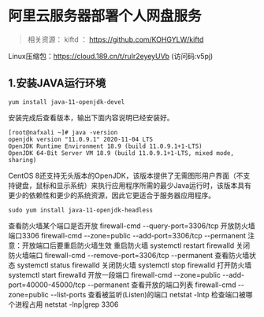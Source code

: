 # 阿里云服务器部署个人网盘服务

> 相关资源：
> kiftd ： https://github.com/KOHGYLW/kiftd 

Linux压缩包：https://cloud.189.cn/t/ruIr2eyeyUVb (访问码:v5pj)

## 1.安装JAVA运行环境
```
yum install java-11-openjdk-devel
```
安装完成后查看版本，输出下面内容说明已经安装好。
```
[root@nafxali ~]# java -version
openjdk version "11.0.9.1" 2020-11-04 LTS
OpenJDK Runtime Environment 18.9 (build 11.0.9.1+1-LTS)
OpenJDK 64-Bit Server VM 18.9 (build 11.0.9.1+1-LTS, mixed mode, sharing)
```
CentOS 8还支持无头版本的OpenJDK，该版本提供了无需图形用户界面（不支持键盘，鼠标和显示系统）来执行应用程序所需的最少Java运行时，该版本具有更少的依赖性和更少的系统资源，因此它更适合于服务器应用程序。
```
sudo yum install java-11-openjdk-headless
```

查看防火墙某个端口是否开放
firewall-cmd --query-port=3306/tcp
开放防火墙端口3306
firewall-cmd --zone=public --add-port=3306/tcp --permanent
注意：开放端口后要重启防火墙生效
重启防火墙
systemctl restart firewalld
关闭防火墙端口
firewall-cmd --remove-port=3306/tcp --permanent
查看防火墙状态
systemctl status firewalld
关闭防火墙
systemctl stop firewalld
打开防火墙
systemctl start firewalld
开放一段端口
firewall-cmd --zone=public --add-port=40000-45000/tcp --permanent
查看开放的端口列表
firewall-cmd --zone=public --list-ports
查看被监听(Listen)的端口
netstat -lntp
检查端口被哪个进程占用
netstat -lnp|grep 3306
